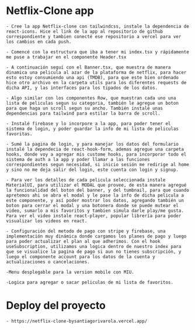 # Netflix-Clone app

    - Cree la app Netflix-clone con tailwindcss, instale la dependencia de react-icons. Hice el link de la app al repositorio de github correspondiente y tambien conecté ese repositorio a vercel para ver los cambios en cada push. 
    
    - Comencé con la estructura que iba a tener mi index.tsx y rápidamente me puse a trabajar en el componente Header.tsx

    - A continuación seguí con el Banner.tsx, que muestra de manera dinamica una pelicula al azar de la plataforma de netflix, para hacer esto estoy consumiendo una api (TMDB), para que este bien ordenado hice otro archivo en la carpeta utils para los diferentes requests de dicha API, y las interfaces para los tipados de los datos.

    - Algo similar con los componentes Row, que muestran cada uno una lista de peliculas segun su categoria, también le agregue un boton para que haga un scroll segun su ancho. También instalé unas dependencias para tailwind para estilar la barra de scroll.

    - Instalé firebase y lo incorpore a la app, para poder tener el sistema de login, y poder guardar la info de mi lista de peliculas favoritas.

    - Sumé la pagina de login, y para manejar los datos del formulario instalé la dependecia de react-hook-form, ademas agregue una carpeta hooks, donde voy a agregar mis custome hooks, para incorporar todo el sistema de auth a la app y poder llamar a las funciones correspondientes segun necesidad, si inicio sesión me redirige al home y sino no me deja salir del login, este cuenta con login y signup.

    - Para ver los detalles de cada pelicula seleccionada instale MaterialUI, para utilizar el MODAL que provee, de esta manera agregué la funcionalidad del boton del banner, y del tumbnail, para que cuando apretemos ahi se abra el modal y le pase la info de dicha pelicula a este componente, y así poder mostrar los datos, agregando también un boton para cerrar el modal y una botonera donde se puede mutear el video, sumarlo a mis favoritos y tambien simula darle play/me gusta. Para ver el video instale react-player, popular librería para poder visualizar los videos en react.

    - Configuración del metodo de pago con stripe y firebase, una implementación muy dinámica donde cargamos los planes de pago y luego para poder actualizar el plan al que adherimos. Con el hook useSubscription, utilizamos una logica dentro de nuestro index para que se visualice la pagina de pago si aun no tienes subscripción, y luego el componente account para los datos de la cuenta y actualizaciones o cancelaciones.

    -Menu desplegable para la version mobile con MIU.

    -Logica para agregar o sacar peliculas de mi lista de favoritos. 


# Deploy del proyecto

    - https://netflix-clone-bysantiagorivarola.vercel.app/